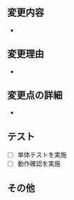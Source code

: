 ## 変更内容
<!-- 変更内容の概要を記載してください -->
-

## 変更理由
<!-- なぜこの変更が必要なのかを記載してください -->
-

## 変更点の詳細
<!-- 具体的な変更内容を箇条書きで記載してください -->
-

## テスト
<!-- 実施したテストについて記載してください -->
- [ ] 単体テストを実施
- [ ] 動作確認を実施

## その他
<!-- レビュワーに伝えたいことがあれば記載してください -->

<!-- Github Copilot コードレビューへの指示: このPullRequestのレビューは日本語を使用すること -->

